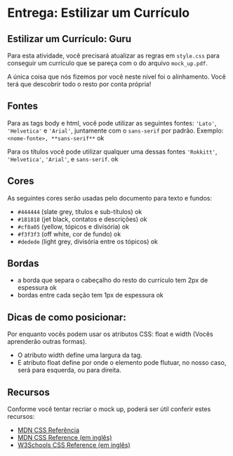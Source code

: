 # Entrega: Estilizar um Currículo

## Estilizar um Currículo: Guru

Para esta atividade, você precisará atualizar as regras em `style.css` para conseguir um currículo que se pareça com o do arquivo `mock_up.pdf`.

A única coisa que nós fizemos por você neste nível foi o alinhamento. Você terá que descobrir todo o resto por conta própria!

## Fontes
Para as tags body e html, você pode utilizar as seguintes fontes: `'Lato'`, `'Helvetica'` e `'Arial'`, juntamente com o `sans-serif` por padrão. Exemplo: `<nome-fonte>, **sans-serif**` ok

Para os títulos você pode utilizar qualquer uma dessas fontes `'Rokkitt'`, `'Helvetica'`, `'Arial'`, e `sans-serif`. ok

## Cores
As seguintes cores serão usadas pelo documento para texto e fundos:
- `#444444` (slate grey, títulos e sub-títulos) ok
- `#181818` (jet black, contatos e descrições) ok
- `#cf8a05` (yellow, tópicos e divisória) ok
- `#f3f3f3` (off white, cor de fundo) ok
- `#dedede` (light grey, divisória entre os tópicos) ok

## Bordas
- a borda que separa o cabeçalho do resto do currículo tem 2px de espessura ok
- bordas entre cada seção tem 1px de espessura ok

## Dicas de como posicionar: 
Por enquanto vocês podem usar os atributos CSS: float e width (Vocês aprenderão outras formas).
- O atributo width define uma largura da tag.
- E atributo float define por onde o elemento pode flutuar, no nosso caso, será para esquerda, ou para direita. 

## Recursos
Conforme você tentar recriar o mock up, poderá ser útil conferir estes recursos:
- [MDN CSS Referência](https://developer.mozilla.org/pt-BR/docs/Web/CSS/CSS_Reference)
- [MDN CSS Reference (em inglês)](https://developer.mozilla.org/en-US/docs/Web/CSS/Reference)
- [W3Schools CSS Reference (em inglês)](https://www.w3schools.com/cssref/default.asp)
